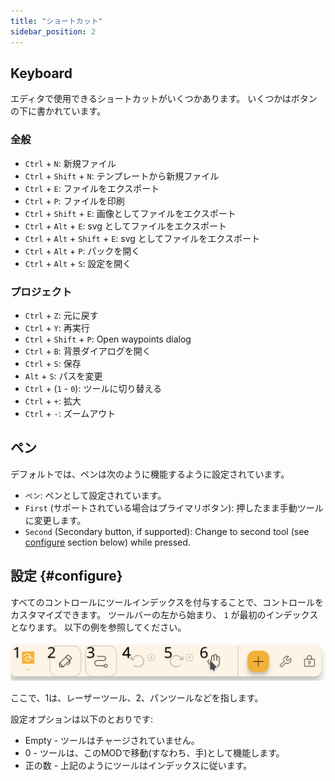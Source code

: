 ```yaml
---
title: "ショートカット"
sidebar_position: 2
---
```



## Keyboard

エディタで使用できるショートカットがいくつかあります。 いくつかはボタンの下に書かれています。

### 全般

* `Ctrl` + `N`: 新規ファイル
* `Ctrl` + `Shift` + `N`: テンプレートから新規ファイル
* `Ctrl` + `E`: ファイルをエクスポート
* `Ctrl` + `P`: ファイルを印刷
* `Ctrl` + `Shift` + `E`: 画像としてファイルをエクスポート
* `Ctrl` + `Alt` + `E`: svg としてファイルをエクスポート
* `Ctrl` + `Alt` + `Shift` + `E`: svg としてファイルをエクスポート
* `Ctrl` + `Alt` + `P`: パックを開く
* `Ctrl` + `Alt` + `S`: 設定を開く

### プロジェクト

* `Ctrl` + `Z`: 元に戻す
* `Ctrl` + `Y`: 再実行
* `Ctrl` + `Shift` + `P`: Open waypoints dialog
* `Ctrl` + `B`: 背景ダイアログを開く
* `Ctrl` + `S`: 保存
* `Alt` + `S`: パスを変更
* `Ctrl` + (`1` - `0`): ツールに切り替える
* `Ctrl` + `+`: 拡大
* `Ctrl` + `-`: ズームアウト

## ペン

デフォルトでは、ペンは次のように機能するように設定されています。
* `ペン`: ペンとして設定されています。
* `First` (サポートされている場合はプライマリボタン): 押したまま手動ツールに変更します。
* `Second` (Secondary button, if supported): Change to second tool (see [configure](#configure) section below)  while pressed.



## 設定 {#configure}

すべてのコントロールにツールインデックスを付与することで、コントロールをカスタマイズできます。 ツールバーの左から始まり、 `1` が最初のインデックスとなります。 以下の例を参照してください。

![ツールバーの番号付け](toolbar_numbered.png)

ここで、1は、レーザーツール、2、パンツールなどを指します。

設定オプションは以下のとおりです:

* Empty - ツールはチャージされていません。
* 0 - ツールは、このMODで移動(すなわち、手)として機能します。
* 正の数 - 上記のようにツールはインデックスに従います。 


